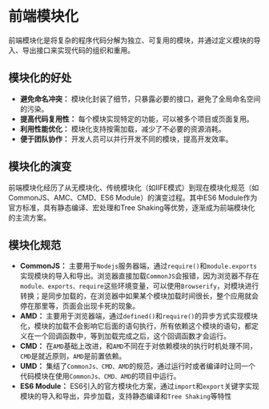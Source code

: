 # 前端模块化

前端模块化是将复杂的程序代码分解为独立、可复用的模块，并通过定义模块的导入、导出接口来实现代码的组织和重用。

## 模块化的好处

- **避免命名冲突：** 模块化封装了细节，只暴露必要的接口，避免了全局命名空间的污染。
- **提高代码复用性：** 每个模块实现特定的功能，可以被多个项目或页面复用。
- **利用性能优化：** 模块化支持按需加载，减少了不必要的资源消耗。
- **便于团队协作：** 开发人员可以并行开发不同的模块，提高开发效率。

##  模块化的演变

前端模块化经历了从无模块化、传统模块化（如IIFE模式）到现在模块化规范（如CommonJS、AMC、CMD、ES6 Module）的演变过程。其中ES6 Module作为官方标准，具有静态编译、宏处理和Tree Shaking等优势，逐渐成为前端模块化的主流方案。

## 模块化规范

- **CommonJS：** 主要用于`Nodejs`服务器端，通过`require()`和`module.exports`实现模块的导入和导出。浏览器直接加载`CommonJS`会报错，因为浏览器不存在`module、exports、require`这些环境变量，可以使用`Browserify`，对模块进行转换；是同步加载的，在浏览器中如果某个模块加载时间很长，整个应用就会停在那里等，页面会出现卡死的现象。 
- **AMD：** 主要用于浏览器端，通过`defined()`和`require()`的异步方式实现模块化，模块的加载不会影响它后面的语句执行，所有依赖这个模块的语句，都定义在一个回调函数中，等到加载完成之后，这个回调函数才会运行。
- **CMD：** 在`AMD`基础上改进，和`AMD`不同在于对依赖模块的执行时机处理不同，`CMD`是就近原则，`AMD`是前置依赖。
- **UMD：** 集结了`CommonJs、CMD、AMD`的规范，通过运行时或者编译时让同一个代码模块在使用`CommonJs、CMD、AMD`的项目中运行。
- **ES6 Module：** ES6引入的官方模块化方案，通过`import`和`export`关键字实现模块的导入和导出，异步加载，支持静态编译和`Tree Shaking`等特性

